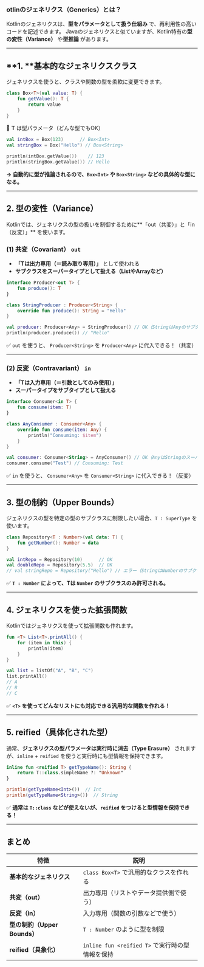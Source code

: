 

### **otlinのジェネリクス（Generics）とは？**

Kotlinのジェネリクスは、**型をパラメータとして扱う仕組み** で、再利用性の高いコードを記述できます。
Javaのジェネリクスと似ていますが、Kotlin特有の**型の変性（Variance）** や**型推論** があります。

------

## **1. **基本的なジェネリクスクラス

ジェネリクスを使うと、クラスや関数の型を柔軟に変更できます。

```kotlin
class Box<T>(val value: T) {
    fun getValue(): T {
        return value
    }
}
```

📌 **T** は型パラメータ（どんな型でもOK）

```kotlin
val intBox = Box(123)      // Box<Int>
val stringBox = Box("Hello") // Box<String>

println(intBox.getValue())    // 123
println(stringBox.getValue()) // Hello
```

**→ 自動的に型が推論されるので、`Box<Int>` や `Box<String>` などの具体的な型になる。**

------

## **2. 型の変性（Variance）**

Kotlinでは、ジェネリクスの型の扱いを制御するために**「out（共変）」と「in（反変）」** を使います。

### **(1) 共変（Covariant） `out`**

- **「Tは出力専用（＝読み取り専用）」** として使われる
- **サブクラスをスーパータイプとして扱える（ListやArrayなど）**

```kotlin
interface Producer<out T> {
    fun produce(): T
}

class StringProducer : Producer<String> {
    override fun produce(): String = "Hello"
}

val producer: Producer<Any> = StringProducer() // OK（StringはAnyのサブタイプ）
println(producer.produce()) // "Hello"
```

✅ `out` を使うと、 `Producer<String>` を `Producer<Any>` に代入できる！（共変）

------

### **(2) 反変（Contravariant） `in`**

- **「Tは入力専用（＝引数としてのみ使用）」**
- **スーパータイプをサブタイプとして扱える**

```kotlin
interface Consumer<in T> {
    fun consume(item: T)
}

class AnyConsumer : Consumer<Any> {
    override fun consume(item: Any) {
        println("Consuming: $item")
    }
}

val consumer: Consumer<String> = AnyConsumer() // OK（AnyはStringのスーパータイプ）
consumer.consume("Test") // Consuming: Test
```

✅ `in` を使うと、 `Consumer<Any>` を `Consumer<String>` に代入できる！（反変）

------

## **3. 型の制約（Upper Bounds）**

ジェネリクスの型を特定の型のサブクラスに制限したい場合、`T : SuperType` を使います。

```kotlin
class Repository<T : Number>(val data: T) {
    fun getNumber(): Number = data
}

val intRepo = Repository(10)      // OK
val doubleRepo = Repository(5.5)  // OK
// val stringRepo = Repository("Hello") // エラー（StringはNumberのサブクラスではない）
```

✅ **`T : Number` によって、Tは `Number` のサブクラスのみ許可される。**

------

## **4. ジェネリクスを使った拡張関数**

Kotlinではジェネリクスを使って拡張関数も作れます。

```kotlin
fun <T> List<T>.printAll() {
    for (item in this) {
        println(item)
    }
}

val list = listOf("A", "B", "C")
list.printAll() 
// A
// B
// C
```

✅ **`<T>` を使ってどんなリストにも対応できる汎用的な関数を作れる！**

------

## **5. reified（具体化された型）**

通常、**ジェネリクスの型パラメータは実行時に消去（Type Erasure）** されますが、`inline` + `reified` を使うと実行時にも型情報を保持できます。

```kotlin
inline fun <reified T> getTypeName(): String {
    return T::class.simpleName ?: "Unknown"
}

println(getTypeName<Int>())  // Int
println(getTypeName<String>())  // String
```

✅ **通常は `T::class` などが使えないが、`reified` をつけると型情報を保持できる！**

------

## **まとめ**

| 特徴                         | 説明                                            |
| ---------------------------- | ----------------------------------------------- |
| **基本的なジェネリクス**     | `class Box<T>` で汎用的なクラスを作れる         |
| **共変（out）**              | 出力専用（リストやデータ提供側で使う）          |
| **反変（in）**               | 入力専用（関数の引数などで使う）                |
| **型の制約（Upper Bounds）** | `T : Number` のように型を制限                   |
| **reified（具象化）**        | `inline fun <reified T>` で実行時の型情報を保持 |